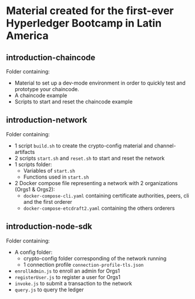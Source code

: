 # Material created for the first-ever Hyperledger Bootcamp in Latin America

## introduction-chaincode

Folder containing:

* Material to set up a dev-mode environment in order to quickly test and prototype your chaincode.
* A chaincode example
* Scripts to start and reset the chaincode example

## introduction-network

Folder containing:

* 1 script `build.sh` to create the crypto-config material and channel-artifacts
* 2 scripts `start.sh` and `reset.sh` to start and reset the network
* 1 scripts folder:
  * Variables of `start.sh`
  * Functions used in `start.sh`
* 2 Docker compose file representing a network with 2 organizations (Orgs1 & Orgs2):
  * `docker-compose-cli.yaml` containing certificate authorities, peers, cli and the first orderer
  * `docker-compose-etcdraft2.yaml` containing the others orderers

## introduction-node-sdk

Folder containing:

* A config folder:
  * crypto-config folder corresponding of the network running
  * 1 connection profile `connection-profile-tls.json`
* `enrollAdmin.js` to enroll an admin for Orgs1
* `registerUser.js` to register a user for Orgs1
* `invoke.js` to submit a transaction to the network
* `query.js` to query the ledger
